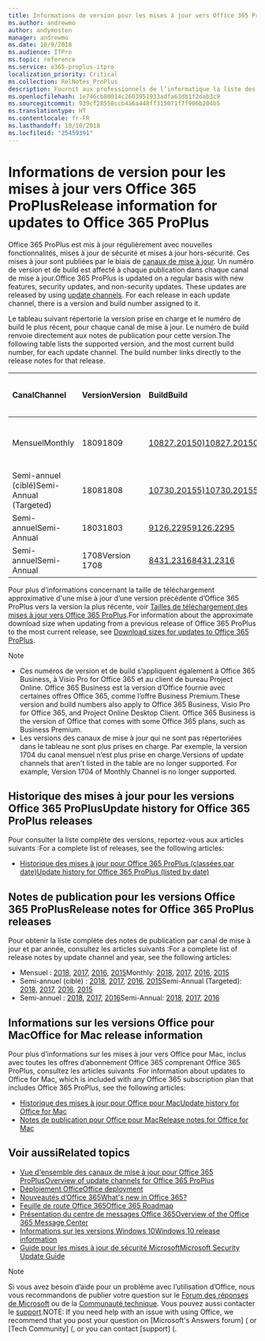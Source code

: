 ```yaml
---
title: Informations de version pour les mises à jour vers Office 365 ProPlus
ms.author: andrewmo
author: andymosten
manager: andrewmo
ms.date: 10/9/2018
ms.audience: ITPro
ms.topic: reference
ms.service: o365-proplus-itpro
localization_priority: Critical
ms.collection: RelNotes_ProPlus
description: Fournit aux professionnels de l’informatique la liste des dernières versions d’Office 365 ProPlus pour chaque canal de mise à jour et des liens vers des notes de publication et l’historique des mises à jour
ms.openlocfilehash: 1e746cb80014c2603951933adfa63db1f2dab3c9
ms.sourcegitcommit: 939cf28550ccb4a6a448ff315071f7f906b204b5
ms.translationtype: HT
ms.contentlocale: fr-FR
ms.lasthandoff: 10/10/2018
ms.locfileid: "25459391"
---
```

# <a name="release-information-for-updates-to-office-365-proplus"></a><span data-ttu-id="6e5a5-103">Informations de version pour les mises à jour vers Office 365 ProPlus</span><span class="sxs-lookup"><span data-stu-id="6e5a5-103">Release information for updates to Office 365 ProPlus</span></span>

<span data-ttu-id="6e5a5-p101">Office 365 ProPlus est mis à jour régulièrement avec nouvelles fonctionnalités, mises à jour de sécurité et mises à jour hors-sécurité. Ces mises à jour sont publiées par le biais de [canaux de mise à jour](https://docs.microsoft.com/DeployOffice/overview-of-update-channels-for-office-365-proplus). Un numéro de version et de build est affecté à chaque publication dans chaque canal de mise à jour.</span><span class="sxs-lookup"><span data-stu-id="6e5a5-p101">Office 365 ProPlus is updated on a regular basis with new features, security updates, and non-security updates. These updates are released by using [update channels](https://docs.microsoft.com/DeployOffice/overview-of-update-channels-for-office-365-proplus). For each release in each update channel, there is a version and build number assigned to it.</span></span> 

<span data-ttu-id="6e5a5-p102">Le tableau suivant répertorie la version prise en charge et le numéro de build le plus récent, pour chaque canal de mise à jour. Le numéro de build renvoie directement aux notes de publication pour cette version.</span><span class="sxs-lookup"><span data-stu-id="6e5a5-p102">The following table lists the supported version, and the most current build number, for each update channel. The build number links directly to the release notes for that release.</span></span> 

  
|<span data-ttu-id="6e5a5-109">**Canal**</span><span class="sxs-lookup"><span data-stu-id="6e5a5-109">**Channel**</span></span>|<span data-ttu-id="6e5a5-110">**Version**</span><span class="sxs-lookup"><span data-stu-id="6e5a5-110">**Version**</span></span>|<span data-ttu-id="6e5a5-111">**Build**</span><span class="sxs-lookup"><span data-stu-id="6e5a5-111">**Build**</span></span>|<span data-ttu-id="6e5a5-112">**Date de publication**</span><span class="sxs-lookup"><span data-stu-id="6e5a5-112">**Release date**</span></span>|<span data-ttu-id="6e5a5-113">**Version prise en charge jusqu'à**</span><span class="sxs-lookup"><span data-stu-id="6e5a5-113">**Version supported until**</span></span>|
|:-----|:-----|:-----|:-----|:-----|
|<span data-ttu-id="6e5a5-114">Mensuel</span><span class="sxs-lookup"><span data-stu-id="6e5a5-114">Monthly</span></span>  <br/> |<span data-ttu-id="6e5a5-115">1809</span><span class="sxs-lookup"><span data-stu-id="6e5a5-115">1809</span></span>  <br/> |[<span data-ttu-id="6e5a5-116">10827.20150)</span><span class="sxs-lookup"><span data-stu-id="6e5a5-116">10827.20150)</span></span>](monthly-channel-2018.md#version-1809-october-9)  <br/> | <span data-ttu-id="6e5a5-117">9 octobre 2018</span><span class="sxs-lookup"><span data-stu-id="6e5a5-117">October 9, 2018</span></span>  <br/> |<span data-ttu-id="6e5a5-118">Publication de la version 1810</span><span class="sxs-lookup"><span data-stu-id="6e5a5-118">Version 1808 is released</span></span> <br/>|
|<span data-ttu-id="6e5a5-119">Semi-annuel (ciblé)</span><span class="sxs-lookup"><span data-stu-id="6e5a5-119">Semi-Annual (Targeted)</span></span>  <br/> |<span data-ttu-id="6e5a5-120">1808</span><span class="sxs-lookup"><span data-stu-id="6e5a5-120">1808</span></span>  <br/> |[<span data-ttu-id="6e5a5-121">10730.20155)</span><span class="sxs-lookup"><span data-stu-id="6e5a5-121">10730.20155)</span></span>](semi-annual-channel-targeted-2018.md#version-1808-october-9)  <br/> | <span data-ttu-id="6e5a5-122">9 octobre 2018</span><span class="sxs-lookup"><span data-stu-id="6e5a5-122">October 9, 2018</span></span>  <br/> | <span data-ttu-id="6e5a5-123">13 mars 2019</span><span class="sxs-lookup"><span data-stu-id="6e5a5-123">March 13, 2019</span></span> <br/>|
|<span data-ttu-id="6e5a5-124">Semi-annuel</span><span class="sxs-lookup"><span data-stu-id="6e5a5-124">Semi-Annual</span></span> <br/> |<span data-ttu-id="6e5a5-125">1803</span><span class="sxs-lookup"><span data-stu-id="6e5a5-125">1803</span></span>  <br/> | [<span data-ttu-id="6e5a5-126">9126.2295</span><span class="sxs-lookup"><span data-stu-id="6e5a5-126">9126.2295</span></span>](semi-annual-channel-2018.md#version-1803-october-9) <br/> |<span data-ttu-id="6e5a5-127">9 octobre 2018</span><span class="sxs-lookup"><span data-stu-id="6e5a5-127">October 9, 2018</span></span>  <br/> | <span data-ttu-id="6e5a5-128">10 décembre 2019</span><span class="sxs-lookup"><span data-stu-id="6e5a5-128">December 10, 2019</span></span> <br/>|
|<span data-ttu-id="6e5a5-129">Semi-annuel</span><span class="sxs-lookup"><span data-stu-id="6e5a5-129">Semi-Annual</span></span> <br/> |<span data-ttu-id="6e5a5-130">1708</span><span class="sxs-lookup"><span data-stu-id="6e5a5-130">Version 1708</span></span>  <br/> |[<span data-ttu-id="6e5a5-131">8431.2316</span><span class="sxs-lookup"><span data-stu-id="6e5a5-131">8431.2316</span></span>](semi-annual-channel-2018.md#version-1708-october-9)  <br/> |<span data-ttu-id="6e5a5-132">9 octobre 2018</span><span class="sxs-lookup"><span data-stu-id="6e5a5-132">October 9, 2018</span></span>  <br/> | <span data-ttu-id="6e5a5-133">13 mars 2019</span><span class="sxs-lookup"><span data-stu-id="6e5a5-133">March 13, 2019</span></span> <br/>|

<span data-ttu-id="6e5a5-134">Pour plus d’informations concernant la taille de téléchargement approximative d'une mise à jour d’une version précédente d’Office 365 ProPlus vers la version la plus récente, voir [Tailles de téléchargement des mises à jour vers Office 365 ProPlus](download-sizes-office365-proplus-updates.md).</span><span class="sxs-lookup"><span data-stu-id="6e5a5-134">For information about the approximate download size when updating from a previous release of Office 365 ProPlus to the most current release, see [Download sizes for updates to Office 365 ProPlus](download-sizes-office365-proplus-updates.md).</span></span>

> [!NOTE]
> - <span data-ttu-id="6e5a5-p103">Ces numéros de version et de build s’appliquent également à Office 365 Business, à Visio Pro for Office 365 et au client de bureau Project Online. Office 365 Business est la version d’Office fournie avec certaines offres Office 365, comme l’offre Business Premium.</span><span class="sxs-lookup"><span data-stu-id="6e5a5-p103">These version and build numbers also apply to Office 365 Business, Visio Pro for Office 365, and Project Online Desktop Client. Office 365 Business is the version of Office that comes with some Office 365 plans, such as Business Premium.</span></span>
> - <span data-ttu-id="6e5a5-p104">Les versions des canaux de mise à jour qui ne sont pas répertoriées dans le tableau ne sont plus prises en charge. Par exemple, la version 1704 du canal mensuel n’est plus prise en charge.</span><span class="sxs-lookup"><span data-stu-id="6e5a5-p104">Versions of update channels that aren't listed in the table are no longer supported. For example, Version 1704 of Monthly Channel is no longer supported.</span></span> 


## <a name="update-history-for-office-365-proplus-releases"></a><span data-ttu-id="6e5a5-139">Historique des mises à jour pour les versions Office 365 ProPlus</span><span class="sxs-lookup"><span data-stu-id="6e5a5-139">Update history for Office 365 ProPlus releases</span></span>

<span data-ttu-id="6e5a5-140">Pour consulter la liste complète des versions, reportez-vous aux articles suivants :</span><span class="sxs-lookup"><span data-stu-id="6e5a5-140">For a complete list of releases, see the following articles:</span></span>
 - [<span data-ttu-id="6e5a5-141">Historique des mises à jour pour Office 365 ProPlus (classées par date)</span><span class="sxs-lookup"><span data-stu-id="6e5a5-141">Update history for Office 365 ProPlus (listed by date)</span></span>](update-history-office365-proplus-by-date.md)

## <a name="release-notes-for-office-365-proplus-releases"></a><span data-ttu-id="6e5a5-142">Notes de publication pour les versions Office 365 ProPlus</span><span class="sxs-lookup"><span data-stu-id="6e5a5-142">Release notes for Office 365 ProPlus releases</span></span>

<span data-ttu-id="6e5a5-143">Pour obtenir la liste complète des notes de publication par canal de mise à jour et par année, consultez les articles suivants :</span><span class="sxs-lookup"><span data-stu-id="6e5a5-143">For a complete list of release notes by update channel and year, see the following articles:</span></span>
 - <span data-ttu-id="6e5a5-144">Mensuel : [2018](monthly-channel-2018.md), [2017](monthly-channel-2017.md), [2016](monthly-channel-2016.md), [2015](monthly-channel-2015.md)</span><span class="sxs-lookup"><span data-stu-id="6e5a5-144">Monthly: [2018](monthly-channel-2018.md), [2017](monthly-channel-2017.md), [2016](monthly-channel-2016.md), [2015](monthly-channel-2015.md)</span></span>
 - <span data-ttu-id="6e5a5-145">Semi-annuel (ciblé) : [2018](semi-annual-channel-targeted-2018.md), [2017](semi-annual-channel-targeted-2017.md), [2016](semi-annual-channel-targeted-2016.md), [2015](semi-annual-channel-targeted-2015.md)</span><span class="sxs-lookup"><span data-stu-id="6e5a5-145">Semi-Annual (Targeted): [2018](semi-annual-channel-targeted-2018.md), [2017](semi-annual-channel-targeted-2017.md), [2016](semi-annual-channel-targeted-2016.md), [2015](semi-annual-channel-targeted-2015.md)</span></span>
 - <span data-ttu-id="6e5a5-146">Semi-annuel : [2018](semi-annual-channel-2018.md), [2017](semi-annual-channel-2017.md), [2016](semi-annual-channel-2016.md)</span><span class="sxs-lookup"><span data-stu-id="6e5a5-146">Semi-Annual: [2018](semi-annual-channel-2018.md), [2017](semi-annual-channel-2017.md), [2016](semi-annual-channel-2016.md)</span></span>

## <a name="office-for-mac-release-information"></a><span data-ttu-id="6e5a5-147">Informations sur les versions Office pour Mac</span><span class="sxs-lookup"><span data-stu-id="6e5a5-147">Office for Mac release information</span></span>

<span data-ttu-id="6e5a5-148">Pour plus d’informations sur les mises à jour vers Office pour Mac, inclus avec toutes les offres d’abonnement Office 365 comprenant Office 365 ProPlus, consultez les articles suivants :</span><span class="sxs-lookup"><span data-stu-id="6e5a5-148">For information about updates to Office for Mac, which is included with any Office 365 subscription plan that includes Office 365 ProPlus, see the following articles:</span></span>
 - [<span data-ttu-id="6e5a5-149">Historique des mises à jour pour Office pour Mac</span><span class="sxs-lookup"><span data-stu-id="6e5a5-149">Update history for Office for Mac</span></span>](update-history-office-for-mac.md)
 - [<span data-ttu-id="6e5a5-150">Notes de publication pour Office pour Mac</span><span class="sxs-lookup"><span data-stu-id="6e5a5-150">Release notes for Office for Mac</span></span>](release-notes-office-for-mac.md)


## <a name="related-topics"></a><span data-ttu-id="6e5a5-151">Voir aussi</span><span class="sxs-lookup"><span data-stu-id="6e5a5-151">Related topics</span></span>

- [<span data-ttu-id="6e5a5-152">Vue d'ensemble des canaux de mise à jour pour Office 365 ProPlus</span><span class="sxs-lookup"><span data-stu-id="6e5a5-152">Overview of update channels for Office 365 ProPlus</span></span>](https://docs.microsoft.com/DeployOffice/overview-of-update-channels-for-office-365-proplus)
- [<span data-ttu-id="6e5a5-153">Déploiement Office</span><span class="sxs-lookup"><span data-stu-id="6e5a5-153">Office deployment</span></span>](https://docs.microsoft.com/deployoffice/)
- [<span data-ttu-id="6e5a5-154">Nouveautés d’Office 365</span><span class="sxs-lookup"><span data-stu-id="6e5a5-154">What's new in Office 365?</span></span>](https://support.office.com/article/95c8d81d-08ba-42c1-914f-bca4603e1426)
- [<span data-ttu-id="6e5a5-155">Feuille de route Office 365</span><span class="sxs-lookup"><span data-stu-id="6e5a5-155">Office 365 Roadmap</span></span>](https://products.office.com/business/office-365-roadmap)
- [<span data-ttu-id="6e5a5-156">Présentation du centre de messages Office 365</span><span class="sxs-lookup"><span data-stu-id="6e5a5-156">Overview of the Office 365 Message Center</span></span>](https://support.office.com/article/38fb3333-bfcc-4340-a37b-deda509c2093)
- [<span data-ttu-id="6e5a5-157">Informations sur les versions Windows 10</span><span class="sxs-lookup"><span data-stu-id="6e5a5-157">Windows 10 release information</span></span>](https://www.microsoft.com/itpro/windows-10/release-information)
- [<span data-ttu-id="6e5a5-158">Guide pour les mises à jour de sécurité Microsoft</span><span class="sxs-lookup"><span data-stu-id="6e5a5-158">Microsoft Security Update Guide</span></span>](https://portal.msrc.microsoft.com/)

> [!NOTE]
> <span data-ttu-id="6e5a5-159">Si vous avez besoin d’aide pour un problème avec l’utilisation d’Office, nous vous recommandons de publier votre question sur le [Forum des réponses de Microsoft](https://answers.microsoft.com/) ou de la [Communauté technique](https://techcommunity.microsoft.com/). Vous pouvez aussi contacter le [support](https://support.microsoft.com/contactus).</span><span class="sxs-lookup"><span data-stu-id="6e5a5-159">NOTE: If you need help with an issue with using Office, we recommend that you post your question on [Microsoft's Answers forum] ([](https://answers.microsoft.com/) or [Tech Community] ([](https://techcommunity.microsoft.com/), or you can contact [support] ([](https://support.microsoft.com/contactus).</span></span>
